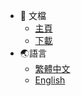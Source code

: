 * :blue_book: 文檔
    * [主頁](/)
    * [下載](/file_download.md)
* 🌏語言
    * [繁體中文](/README.md)
    * [English](/en-us/)









